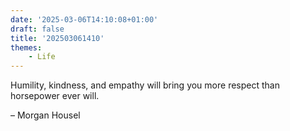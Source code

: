 ```yaml
---
date: '2025-03-06T14:10:08+01:00'
draft: false
title: '202503061410'
themes:
    - Life
---
```


Humility, kindness, and empathy will bring you more respect than horsepower ever will.

– Morgan Housel
